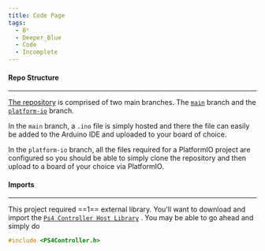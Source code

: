 ```yaml
---
title: Code Page
tags:
  - B²
  - Deeper_Blue
  - Code
  - Incomplete
---
```

#### Repo Structure
---
[The repository](https://github.com/BengalBots-LSU/Deeper-Blue) is comprised of two main branches. The [`main`](https://github.com/BengalBots-LSU/Deeper-Blue) branch and the [`platform-io`](https://github.com/BengalBots-LSU/Deeper-Blue/tree/platform-io) branch.

In the `main` branch, a `.ino` file is simply hosted and there the file can easily be added to the Arduino IDE and uploaded to your board of choice.

In the `platform-io` branch, all the files required for a PlatformIO project are configured so you should be able to simply clone the repository and then upload to a board of your choice via PlatformIO.

#### Imports
---
This project required ==1== external library. 
You'll want to download and import the [`Ps4 Controller Host Library`](https://github.com/pablomarquez76/PS4_Controller_Host) . You may be able to go ahead and simply do

```cpp
#include <PS4Controller.h>
```

